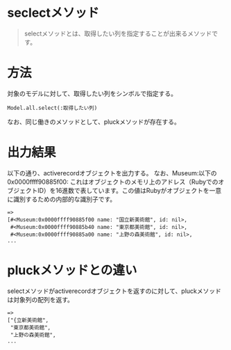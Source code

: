 # seclectメソッド
> selectメソッドとは、取得したい列を指定することが出来るメソッドです。

# 方法
対象のモデルに対して、取得したい列をシンボルで指定する。

```
Model.all.select(:取得したい列)
```
なお、同じ働きのメソッドとして、pluckメソッドが存在する。

# 出力結果
以下の通り、activerecordオブジェクトを出力する。
なお、Museum:以下の0x0000ffff90885f00: これはオブジェクトのメモリ上のアドレス（RubyでのオブジェクトID）を16進数で表しています。この値はRubyがオブジェクトを一意に識別するための内部的な識別子です。


```
=>
[#<Museum:0x0000ffff90885f00 name: "国立新美術館", id: nil>,
 #<Museum:0x0000ffff90885b40 name: "東京都美術館", id: nil>,
 #<Museum:0x0000ffff90885a00 name: "上野の森美術館", id: nil>,
...
```


# pluckメソッドとの違い
selectメソッドがactiverecordオブジェクトを返すのに対して、pluckメソッドは対象列の配列を返す。

```
=>
["{立新美術館",
 "東京都美術館",
 "上野の森美術館",
...
```


